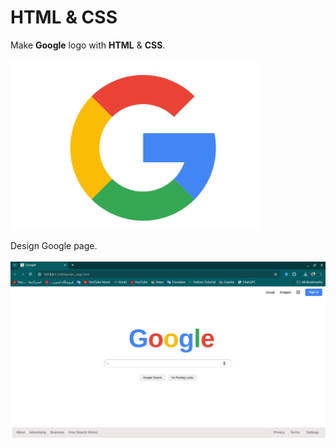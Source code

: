 # HTML & CSS

Make **Google** logo with **HTML** & **CSS**.<br><br>
<img src="images/logo.png" width="400px">

Design Google page.<br><br>
<img src="images/google_page.png">
